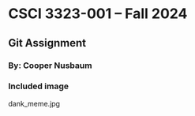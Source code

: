 # CSCI 3323-001 – Fall 2024
## Git Assignment
### By: Cooper Nusbaum

### Included image
dank_meme.jpg
